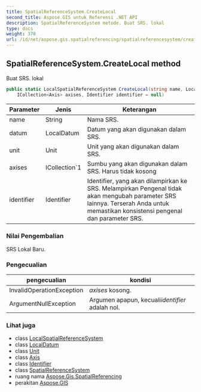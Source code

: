 ```yaml
---
title: SpatialReferenceSystem.CreateLocal
second_title: Aspose.GIS untuk Referensi .NET API
description: SpatialReferenceSystem metode. Buat SRS. lokal
type: docs
weight: 370
url: /id/net/aspose.gis.spatialreferencing/spatialreferencesystem/createlocal/
---
```

## SpatialReferenceSystem.CreateLocal method

Buat SRS. lokal

```csharp
public static LocalSpatialReferenceSystem CreateLocal(string name, LocalDatum datum, Unit unit, 
    ICollection<Axis> axises, Identifier identifier = null)
```

| Parameter | Jenis | Keterangan |
| --- | --- | --- |
| name | String | Nama SRS. |
| datum | LocalDatum | Datum yang akan digunakan dalam SRS. |
| unit | Unit | Unit yang akan digunakan dalam SRS. |
| axises | ICollection`1 | Sumbu yang akan digunakan dalam SRS. Harus tidak kosong |
| identifier | Identifier | Identifier, yang akan dilampirkan ke SRS. Melampirkan Pengenal tidak akan mengubah parameter SRS lainnya. Terserah Anda untuk memastikan konsistensi pengenal dan parameter SRS. |

### Nilai Pengembalian

SRS Lokal Baru.

### Pengecualian

| pengecualian | kondisi |
| --- | --- |
| InvalidOperationException | *axises* kosong. |
| ArgumentNullException | Argumen apapun, kecuali*identifier* adalah nol. |

### Lihat juga

* class [LocalSpatialReferenceSystem](../../localspatialreferencesystem/)
* class [LocalDatum](../../localdatum/)
* class [Unit](../../unit/)
* class [Axis](../../axis/)
* class [Identifier](../../identifier/)
* class [SpatialReferenceSystem](../)
* ruang nama [Aspose.Gis.SpatialReferencing](../../spatialreferencesystem/)
* perakitan [Aspose.GIS](../../../)


